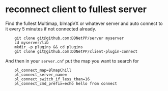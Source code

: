 # reconnect client to fullest server

Find the fullest Multimap, blmapVX or whatever server
and auto connect to it every 5 minutes if not connected already.


        git clone git@github.com:DDNetPP/server myserver
        cd myserver/lib
        mkdir -p plugins && cd plugins
        git clone git@github.com:DDNetPP/client-plugin-connect

And then in your ``server.cnf`` put the map you want to search for


        pl_connect_map=BlmapChill
        pl_connect_server_name=
        pl_connect_switch_if_less_than=16
        pl_connect_cmd_prefix=echo hello from connect

